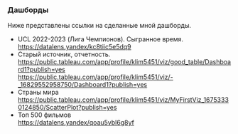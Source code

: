 ### Дашборды
Ниже представлены ссылки на сделанные мной дашборды.

- UCL 2022-2023 (Лига Чемпионов). Сыгранное время.<br>
https://datalens.yandex/kc8tiic5e5dq9 <br>
- Старый источник, отчетность. <br>
https://public.tableau.com/app/profile/klim5451/viz/good_table/Dashboard1?publish=yes <br>
https://public.tableau.com/app/profile/klim5451/viz/-_16829552958750/Dashboard1?publish=yes <br>
- Страны мира <br>
https://public.tableau.com/app/profile/klim5451/viz/MyFirstViz_16753330124850/ScatterPlot?publish=yes <br>
- Топ 500 фильмов <br>
https://datalens.yandex/qoau5vbl6g8yf <br>
